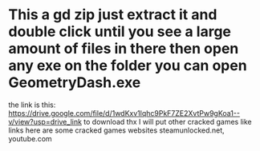 # This a gd zip just extract it and double click until you see a large amount of files in there then open any exe on the folder you can open GeometryDash.exe
the link is this: https://drive.google.com/file/d/1wdKxv1lqhc9PkF7ZE2XvtPw9gKoa1--v/view?usp=drive_link
to download thx
I will put other cracked games like links here are some cracked games websites steamunlocked.net, youtube.com
